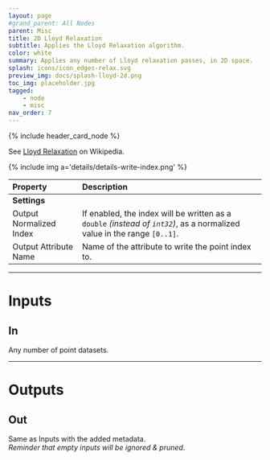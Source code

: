 ```yaml
---
layout: page
#grand_parent: All Nodes
parent: Misc
title: 2D Lloyd Relaxation
subtitle: Applies the Lloyd Relaxation algorithm.
color: white
summary: Applies any number of Lloyd relaxation passes, in 2D space.
splash: icons/icon_edges-relax.svg
preview_img: docs/splash-lloyd-2d.png
toc_img: placeholder.jpg
tagged: 
    - node
    - misc
nav_order: 7
---
```


{% include header_card_node %}

See [Lloyd Relaxation](https://en.wikipedia.org/wiki/Lloyd%27s_algorithm) on Wikipedia.

{% include img a='details/details-write-index.png' %} 

| Property       | Description          |
|:-------------|:------------------|
|**Settings**||
| Output Normalized Index           | If enabled, the index will be written as a `double` *(instead of `int32`)*, as a normalized value in the range `[0..1]`.  |
| Output Attribute Name           | Name of the attribute to write the point index to. |

---
# Inputs
## In
Any number of point datasets.

---
# Outputs
## Out
Same as Inputs with the added metadata.  
*Reminder that empty inputs will be ignored & pruned*.